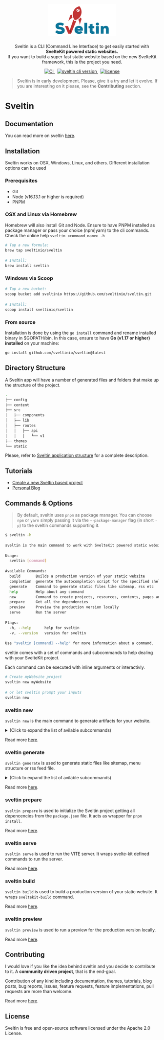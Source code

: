 <h1 align="center">
    <img src="resources/sveltin-logo.png" width="224px" alt="sveltin logo"/>

</h1>
<p align="center">
    Sveltin is a CLI (Command Line Interface) to get easily started with <strong>SvelteKit powered static websites.</strong>
    <br />
    If you want to build a super fast static website based on the new SvelteKit framework, this is the project you need.
</p>
<p align="center">
    <a href="https://github.com/sveltinio/sveltin/actions/workflows/release.yml" target="_blank">
        <img src="https://github.com/sveltinio/sveltin/actions/workflows/release.yml/badge.svg" alt="CI" />
    </a>
    &nbsp;
    <a href="https://github.com/sveltinio/sveltin/releases" target="_blank">
        <img src="https://img.shields.io/badge/version-v0.1.0-success?style=flat-square&logo=none" alt="sveltin cli version" />
    </a>
    &nbsp;
    <a href="https://github.com/sveltinio/sveltin/blob/main/LICENSE" target="_blank">
        <img src="https://img.shields.io/badge/license-apache_2.0-blue?style=flat-square&logo=none" alt="license" />
    </a>
</p>

> Sveltin is in early development. Please, give it a try and let it evolve. If you are interesting on it please, see the **Contributing** section.

# Sveltin

## Documentation

You can read more on sveltin [here](https://docs.sveltin.io).

## Installation

Sveltin works on OSX, Windows, Linux, and others. Different installation options can be used

### Prerequisites

- Git
- Node (v16.13.1 or higher is required)
- PNPM

### OSX and Linux via Homebrew

Homebrew will also install Git and Node. Ensure to have PNPM installed as package manager or pass your choice (npm|yarn) to the cli commands. Check the online help `sveltin <command_name> -h`

```bash
# Tap a new formula:
brew tap sveltinio/sveltin

# Install:
brew install sveltin
```

### Windows via Scoop

```bash
# Tap a new bucket:
scoop bucket add sveltinio https://github.com/sveltinio/sveltin.git

# Install:
scoop install sveltinio/sveltin
```

### From source

Installation is done by using the `go install` command and rename installed binary in $GOPATH/bin. In this case, ensure to have **Go (v1.17 or higher) installed** on your machine:

```bash
go install github.com/sveltinio/sveltin@latest
```

## Directory Structure

A Sveltin app will have a number of generated files and folders that make up the structure of the project.

```bash
.
├── config
├── content
├── src
│   ├── components
│   ├── lib
│   ├── routes
│   │   ├── api
│   │   │   └── v1
├── themes
└── static
```

Please, refer to [Sveltin application structure](https://docs.sveltin.io/application-structure) for a complete description.

## Tutorials

- [Create a new Sveltin based project](https://docs.sveltin.io//tutorials/your-first-project)
- [Personal Blog](https://docs.sveltin.io//tutorials/personal-blog)

## Commands & Options

> By default, sveltin uses `pnpm` as package manager. You can choose `npm` or `yarn` simply passing it via the `–-package-manager` flag (in short `-p`) to the sveltin commands supporting it.

```bash
$ sveltin -h

sveltin is the main command to work with SvelteKit powered static website.

Usage:
  sveltin [command]

Available Commands:
  build       Builds a production version of your static website
  completion  generate the autocompletion script for the specified shell
  generate    Command to generate static files like sitemap, rss etc
  help        Help about any command
  new         Command to create projects, resources, contents, pages and metadata
  prepare     Get all the dependencies
  preview     Preview the production version locally
  serve       Run the server

Flags:
  -h, --help      help for sveltin
  -v, --version   version for sveltin

Use "sveltin [command] --help" for more information about a command.
```

sveltin comes with a set of commands and subcommands to help dealing with your SvelteKit project.

Each command can be executed with inline arguments or interactivly.

```bash
# Create myWebsite project
sveltin new myWebsite

# or let sveltin prompt your inputs
sveltin new
```

### sveltin new

`sveltin new` is the main command to generate artifacts for your website.

<details>
    <summary>(Click to expand the list of avilable subcommands)</summary>

| Subcommand | Alias | Description                                                   |
| :--------- | :---: | :------------------------------------------------------------ |
| [project]  | site  | Create a new sveltin based project.                           |
| [resource] |       | Create new resources.                                         |
| [content]  |       | Create a new content for existing resource.                   |
| [metadata] |       | Add a new metadata from your content as a Sveltekit resource. |
| [page]     |       | Create a new public page.                                     |
| [theme]    |       | Create a new theme.                                           |

</details>

Read more [here][new].

### sveltin generate

`sveltin generate` is used to generate static files like sitemap, menu structure or rss feed file.

<details>
    <summary>(Click to expand the list of avilable subcommands)</summary>

| Subcommand | Alias | Description                                             |
| :--------- | :---: | :------------------------------------------------------ |
| [menu]     |       | Generate the menu config file for your Sveltin project. |
| [sitemap]  |       | Generate a sitemap.xml file for your Sveltin project.   |
| [rss]      |       | Generate a rss.xml file for your Sveltin project.       |

</details>

Read more [here][generate].

### sveltin prepare

`sveltin prepare` is used to initialize the Sveltin project getting all depencencies from the `package.json` file. It acts as wrapper for `pnpm install`.

Read more [here][prepare].

### sveltin serve

`sveltin serve` is used to run the VITE server. It wraps svelte-kit defined commands to run the server.

Read more [here][serve].

### sveltin build

`sveltin build` is used to build a production version of your static website. It wraps `sveltekit-build` command.

Read more [here][build].

### sveltin preview

`sveltin preview` is used to run a preview for the production version locally.

Read more [here][preview].

## Contributing

I would love if you like the idea behind sveltin and you decide to contribute to it. A **community driven project**, that is the end-goal.

Contribution of any kind including documentation, themes, tutorials, blog posts, bug reports, issues, feature requests, feature implementations, pull requests are more than welcome.

Read more [here][contributing].

## License

Sveltin is free and open-source software licensed under the Apache 2.0 License.

[new]: https://docs.sveltin.io/cli/new
[resource]: https://docs.sveltin.io/cli/new-resource
[content]: https://docs.sveltin.io/cli/new-content
[metadata]: https://docs.sveltin.io/cli/new-metadata
[page]: https://docs.sveltin.io/cli/new-page
[theme]: https://docs.sveltin.io/cli/new-theme
[generate]: https://docs.sveltin.io/cli/generate
[menu]: https://docs.sveltin.io/cli/generate-menu
[sitemap]: https://docs.sveltin.io/cli/generate-sitemap
[rss]: https://docs.sveltin.io/cli/generate-rss
[serve]: https://docs.sveltin.io/cli/server
[prepare]: https://docs.sveltin.io/cli/prepare
[build]: https://docs.sveltin.io/cli/build
[preview]: https://docs.sveltin.io/cli/preview
[contributing]: CONTRIBUTING.md
